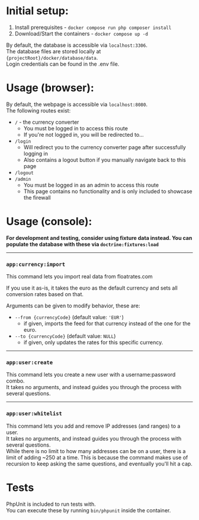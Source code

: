 # Initial setup:

1. Install prerequisites - `docker compose run php composer install`  
2. Download/Start the containers - `docker compose up -d`

By default, the database is accessible via `localhost:3306`.  
The database files are stored locally at `{projectRoot}/docker/database/data`.  
Login credentials can be found in the .env file.

# Usage (browser): 
By default, the webpage is accessible via `localhost:8080`.  
The following routes exist:  
* `/` - the currency converter
  * You must be logged in to access this route
  * If you're not logged in, you will be redirected to...
* `/login`
  * Will redirect you to the currency converter page after successfully logging in
  * Also contains a logout button if you manually navigate back to this page
* `/logout`
* `/admin`
  * You must be logged in as an admin to access this route
  * This page contains no functionality and is only included to showcase the firewall

# Usage (console):
**For development and testing, consider using fixture data instead. You can populate the database with these via `doctrine:fixtures:load`**

---
### `app:currency:import`
This command lets you import real data from floatrates.com  

If you use it as-is, it takes the euro as the default currency and sets all conversion rates based on that.

Arguments can be given to modify behavior, these are: 
* `--from {currencyCode}` (default value: `'EUR'`)
  * if given, imports the feed for that currency instead of the one for the euro.
* `--to {currencyCode}` (default value: `NULL`)
  * if given, only updates the rates for this specific currency.

---
### `app:user:create`
This command lets you create a new user with a username:password combo.  
It takes no arguments, and instead guides you through the process with several questions.

---
### `app:user:whitelist`
This command lets you add and remove IP addresses (and ranges) to a user.  
It takes no arguments, and instead guides you through the process with several questions.  
While there is no limit to how many addresses can be on a user, there is a limit of adding ~250 at a time. 
This is because the command makes use of recursion to keep asking the same questions, and eventually you'll hit a cap.

# Tests

PhpUnit is included to run tests with.  
You can execute these by running `bin/phpunit` inside the container.